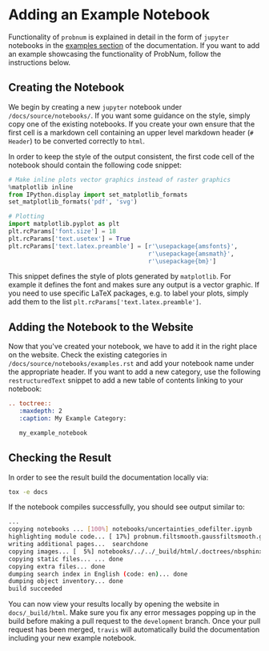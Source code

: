 # Adding an Example Notebook

Functionality of `probnum` is explained in detail in the form of `jupyter` notebooks in the [examples section](https://probabilistic-numerics.github.io/probnum/notebooks/examples.html) of the documentation. If you want to add an example showcasing the functionality of ProbNum, follow the instructions below.

## Creating the Notebook

We begin by creating a new `jupyter` notebook under `/docs/source/notebooks/`. If you want some guidance on the style, simply copy one of the existing notebooks. If you create your own ensure that the first cell is a markdown cell containing an upper level markdown header (`# Header`) to be converted correctly to `html`.

In order to keep the style of the output consistent, the first code cell of the notebook should contain the following code snippet:
```python
# Make inline plots vector graphics instead of raster graphics
%matplotlib inline
from IPython.display import set_matplotlib_formats
set_matplotlib_formats('pdf', 'svg')

# Plotting
import matplotlib.pyplot as plt
plt.rcParams['font.size'] = 18 
plt.rcParams['text.usetex'] = True
plt.rcParams['text.latex.preamble'] = [r'\usepackage{amsfonts}', 
                                       r'\usepackage{amsmath}', 
                                       r'\usepackage{bm}']
```
This snippet defines the style of plots generated by `matplotlib`. For example it defines the font and makes sure any output is a vector graphic. If you need to use specific LaTeX packages, e.g. to label your plots, simply add them to the list ``plt.rcParams['text.latex.preamble']``. 


## Adding the Notebook to the Website

Now that you've created your notebook, we have to add it in the right place on the website. Check the existing categories in `/docs/source/notebooks/examples.rst` and add your notebook name under the appropriate header. If you want to add a new category, use the following `restructuredText` snippet to add a new table of contents linking to your notebook:
```rst
.. toctree::
   :maxdepth: 2
   :caption: My Example Category:

   my_example_notebook
```

## Checking the Result

In order to see the result build the documentation locally via:
```bash
tox -e docs
```
If the notebook compiles successfully, you should see output similar to:
```bash
...
copying notebooks ... [100%] notebooks/uncertainties_odefilter.ipynb            
highlighting module code... [ 17%] probnum.filtsmooth.gaussfiltsmooth.gaussfiltshighlighting module code... [ 19%] probnum.filtsmooth.gaussfiltsmooth.linear_gauhighlighting module code... [ 20%] probnum.filtsmooth.gaussfiltsmooth.quad_gausshighlighting module code... [ 22%] probnum.filtsmooth.gaussfiltsmooth.taylor_gauhighlighting module code... [ 23%] probnum.filtsmooth.gaussfiltsmooth.unscentedthighlighting module code... [ 25%] probnum.filtsmooth.statespace.continuous.conthighlighting module code... [ 26%] probnum.filtsmooth.statespace.continuous.linehighlighting module code... [ 28%] probnum.filtsmooth.statespace.discrete.discrehighlighting module code... [ 30%] probnum.filtsmooth.statespace.discrete.discrehighlighting module code... [ 55%] probnum.optim.stoppingcriterion.stoppingcritehighlighting module code... [ 65%] probnum.prob.models.transitions.discretetranshighlighting module code... [ 73%] probnum.prob.randomprocess.kernels.brownianmohighlighting module code... [100%] scipy.sparse.linalg.interface                
writing additional pages...  searchdone
copying images... [  5%] notebooks/../../_build/html/.doctrees/nbsphinx/notebookcopying images... [ 10%] notebooks/../../_build/html/.doctrees/nbsphinx/notebookcopying images... [ 15%] notebooks/../../_build/html/.doctrees/nbsphinx/notebookcopying images... [ 21%] notebooks/../../_build/html/.doctrees/nbsphinx/notebookcopying images... [ 26%] notebooks/../../_build/html/.doctrees/nbsphinx/notebookcopying images... [ 31%] notebooks/../../_build/html/.doctrees/nbsphinx/notebookcopying images... [ 36%] notebooks/../../_build/html/.doctrees/nbsphinx/notebookcopying images... [ 42%] notebooks/../../_build/html/.doctrees/nbsphinx/notebookcopying images... [ 47%] notebooks/../../_build/html/.doctrees/nbsphinx/notebookcopying images... [ 52%] notebooks/../../_build/html/.doctrees/nbsphinx/notebookcopying images... [ 57%] notebooks/../../_build/html/.doctrees/nbsphinx/notebookcopying images... [ 63%] notebooks/../../_build/html/.doctrees/nbsphinx/notebookcopying images... [ 68%] notebooks/../../_build/html/.doctrees/nbsphinx/notebookcopying images... [ 73%] notebooks/../../_build/html/.doctrees/nbsphinx/notebookcopying images... [ 78%] notebooks/../../_build/html/.doctrees/nbsphinx/notebookcopying images... [ 84%] notebooks/../../_build/html/.doctrees/nbsphinx/notebookcopying images... [ 89%] notebooks/../../_build/html/.doctrees/nbsphinx/notebookcopying images... [ 94%] notebooks/../../_build/html/.doctrees/nbsphinx/notebookcopying images... [100%] notebooks/../../_build/html/.doctrees/nbsphinx/notebooks_random_variables_16_0.svg
copying static files... ... done
copying extra files... done
dumping search index in English (code: en)... done
dumping object inventory... done
build succeeded
```
You can now view your results locally by opening the website in `docs/_build/html`. Make sure you fix any error messages popping up in the build before making a pull request to the `development` branch. Once your pull request has been merged, `travis` will automatically build the documentation including your new example notebook.
